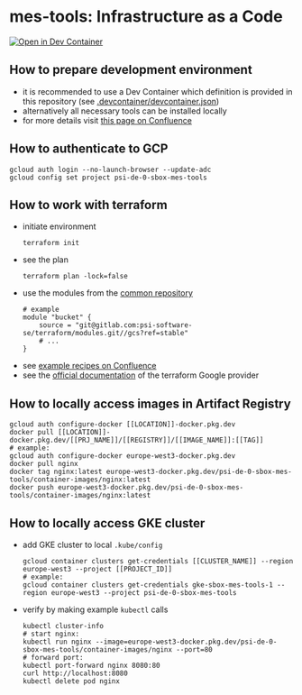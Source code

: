 # mes-tools: Infrastructure as a Code
[![Open in Dev Container](https://img.shields.io/static/v1?label=Dev%20Containers&message=Open%20in%20Dev%20Container&color=green)](https://vscode.dev/redirect?url=vscode://ms-vscode-remote.remote-containers/cloneInVolume?url=git@gitlab.com:psi-software-se/terraform/teams/sbox/mes-tools.git)
## How to prepare development environment
* it is recommended to use a Dev Container which definition is provided in this repository (see [.devcontainer/devcontainer.json](.devcontainer/devcontainer.json))
* alternatively all necessary tools can be installed locally
* for more details visit [this page on Confluence](https://intranet-psise.atlassian.net/wiki/x/f3ERAw)
## How to authenticate to GCP
```shell
gcloud auth login --no-launch-browser --update-adc
gcloud config set project psi-de-0-sbox-mes-tools
```
## How to work with terraform
* initiate environment
    ```shell
    terraform init
    ```
* see the plan
    ```shell
    terraform plan -lock=false
    ```
* use the modules from the [common repository](https://gitlab.com/psi-software-se/terraform/modules)
    ```hcl
    # example
    module "bucket" {
        source = "git@gitlab.com:psi-software-se/terraform/modules.git//gcs?ref=stable"
        # ...
    }
    ```
* see [example recipes on Confluence](https://intranet-psise.atlassian.net/wiki/x/zXERAw)
* see the [official documentation](https://registry.terraform.io/providers/hashicorp/google/latest/docs) of the terraform Google provider
## How to locally access images in Artifact Registry
```shell
gcloud auth configure-docker [[LOCATION]]-docker.pkg.dev
docker pull [[LOCATION]]-docker.pkg.dev/[[PRJ_NAME]]/[[REGISTRY]]/[[IMAGE_NAME]]:[[TAG]]
# example:
gcloud auth configure-docker europe-west3-docker.pkg.dev
docker pull nginx
docker tag nginx:latest europe-west3-docker.pkg.dev/psi-de-0-sbox-mes-tools/container-images/nginx:latest
docker push europe-west3-docker.pkg.dev/psi-de-0-sbox-mes-tools/container-images/nginx:latest
```
## How to locally access GKE cluster
* add GKE cluster to local `.kube/config`
    ```shell
    gcloud container clusters get-credentials [[CLUSTER_NAME]] --region europe-west3 --project [[PROJECT_ID]]
    # example:
    gcloud container clusters get-credentials gke-sbox-mes-tools-1 --region europe-west3 --project psi-de-0-sbox-mes-tools
    ```
* verify by making example `kubectl` calls
    ```shell
    kubectl cluster-info
    # start nginx:
    kubectl run nginx --image=europe-west3-docker.pkg.dev/psi-de-0-sbox-mes-tools/container-images/nginx --port=80
    # forward port:
    kubectl port-forward nginx 8080:80
    curl http://localhost:8080
    kubectl delete pod nginx
    ```